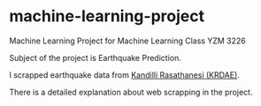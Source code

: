 # machine-learning-project
Machine Learning Project for Machine Learning Class YZM 3226

Subject of the project is Earthquake Prediction.

I scrapped earthquake data from [Kandilli Rasathanesi (KRDAE)](http://www.koeri.boun.edu.tr/scripts/lst9.asp).

There is a detailed explanation about web scrapping in the project.
